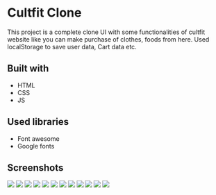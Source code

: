 # Cultfit Clone
This project is a complete clone UI with some functionalities of cultfit website like you can make purchase of clothes, foods from here. Used localStorage to save user data, Cart data etc.

## Built with
<ul>
  <li>HTML</li>
  <li>CSS</li>
  <li>JS</li>
</ul>

## Used libraries
<ul>
  <li>Font awesome</li>
  <li>Google fonts</li>
</ul>


## Screenshots
<img src="./Cultfit_ScreenShots/Home.png" />
<img src="./Cultfit_ScreenShots/Login.png" />
<img src="./Cultfit_ScreenShots/Screenshot (64).png" />
<img src="./Cultfit_ScreenShots/buyFoods.png" />
<img src="./Cultfit_ScreenShots/sportswear.png" />
<img src="./Cultfit_ScreenShots/cart.png" />
<img src="./Cultfit_ScreenShots/footer.png" />
<img src="./Cultfit_ScreenShots/workout.png" />
<img src="./Cultfit_ScreenShots/yoga.png" />
<img src="./Cultfit_ScreenShots/Appointment.png" />
<img src="./Cultfit_ScreenShots/appointmentForm.png" />
<img src="./Cultfit_ScreenShots/buyPass.png" />

